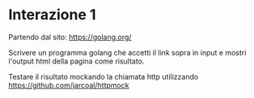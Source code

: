 # Interazione 1

Partendo dal sito: https://golang.org/

Scrivere un programma golang che accetti il link sopra in input e mostri l'output html della pagina come risultato.

Testare il risultato mockando la chiamata http utilizzando
https://github.com/jarcoal/httpmock
